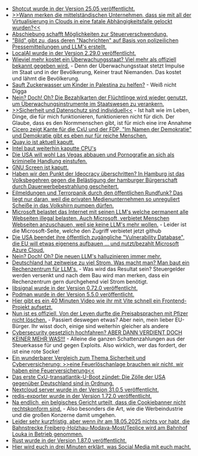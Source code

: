 * [Shotcut wurde in der Version 25.05 veröffentlicht.](https://www.phoronix.com/news/Shotcut-25.05-Video-Editor)
* [>>Wann merken die mittelständischen Unternehmen, dass sie mit all der Virtualisierung in Clouds in eine fatale Abhängigkeitsfalle gelockt wurden?<<](https://www.borncity.com/blog/2025/05/12/parallels-umfrage-63-prozent-der-mittelstaendischen-unternehmen-suchen-nach-einer-neuen-vdi-oder-daas-loesung/)
* [Abschiebung schafft Möglichkeiten zur Steuerverschwendung.](https://blog.fefe.de/?ts=96dc9704)
* ["Bild" gibt zu, dass deren "Nachrichten" auf Basis von polizeilichen Pressemitteilungen und LLM's erstellt.](https://blog.fefe.de/?ts=96df2191)
* [LocalAI wurde in der Version 2.29.0 veröffentlicht.](https://github.com/mudler/LocalAI/releases/tag/v2.29.0)
* [Wieviel mehr kostet ein Überwachungsstaat? Viel mehr als offiziell bekannt gegeben wird.](https://netzpolitik.org/2025/ueberwachungsgesamtrechnung-mehr-transparenz-waere-auch-im-sinne-der-behoerden-selbst/) - Denn der Überwachungsstaat stetzt Impulse im Staat und in der Bevölkerung, Keiner traut Niemanden. Das kostet und lähmt die Bevölkerung.
* [Sauft Zuckerwasser um Kinder in Palestina zu helfen?](https://tuxproject.de/blog/2025/05/medienkritik-in-kurze-bombencola-mit-reis/) - Weiß nicht Digga
* [Nein? Doch! Oh? Die Bezahlkarten der Flüchtlinge wird wieder genutzt, um Überwachungsinstrumente im Staatswesen zu verankern.](https://netzpolitik.org/2025/bezahlkarten-ueberweisungsfreigaben-sind-ein-datenschutzproblem/)
* [>>Sicherheit und Datenschutz sind individuell<<](https://www.kuketz-blog.de/it-sicherheit-und-datenschutz-es-gibt-keine-loesung-fuer-alle/) - Ist halt wie im Leben, Dinge, die für mich funktionieren, funktionieren nicht für dich. Der Glaube, dass es den Normmenschen gibt, ist für mich eine irre Annahme
* [Cicero zeigt Kante für die CxU und der FDP, "Im Namen der Demokratie" und Demokratie gibt es eben nur für reiche Menschen.](https://blog.fefe.de/?ts=96dd6b45)
* [Quay.io ist aktuell kaputt.](https://status.redhat.com/incidents/k7kvfvgfrbdf)
* [Intel baut weiterhin kaputte CPU's](https://blog.fefe.de/?ts=96ddbb10)
* [Die USA will wohl Las Vegas abbauen und Pornografie an sich als kriminelle Handlung einstufen.](https://blog.fefe.de/?ts=96ddb0e1)
* [GNU Screen ist kaputt.](https://www.openwall.com/lists/oss-security/2025/05/12/1)
* [Haben wir den Punkt der Ideocracy überschritten? In Hamburg ist das Volksbegehren gegen die Belästigung der hamburger Bürgerschaft durch Dauerwerbebestrahlung gescheitert.](https://blog.fefe.de/?ts=96dbc268)
* [Eilmeldungen und Terrorpanik durch den öffentlichen Rundfunk? Das liegt nur daran, weil die privaten Medienunternehmen so unreguliert Scheiße in das Volkshirn pumpen dürfen.](https://blog.fefe.de/?ts=96dbc1a5)
* [Microsoft belastet das Internet mit seinen LLM's welche permanent alle Webseiten illegal belasten. Auch Microsoft, verbietet Menschen Webseiten anzuschauen, weil sie keine LLM's mehr wollen.](https://blog.fefe.de/?ts=96da4e22) - Leider ist die Microsoft-Seite, welche den Zugriff verbietet jetzt github
* [Die USA beendet ihre öffentlich zugängliche "Vulnerability Database", die EU will etwas eigenens aufbauen ... und nutzt/bezahlt Microsoft Azure Cloud.](https://blog.fefe.de/?ts=96daaff1)
* [Nein? Doch! Oh? Die neuen LLM's halluzinieren immer mehr.](https://blog.fefe.de/?ts=96daa66f)
* [Deutschland hat zeitweise zu viel Strom. Was macht man? Man baut ein Rechenzentrum für LLM's.](https://blog.fefe.de/?ts=96daa450) - Was wird das Resultat sein? Steuergelder werden versenkt und nach dem Bau wird man merken, dass ein Rechenzentrum gern durchgehend viel Strom benötigt.
* [libsignal wurde in der Version 0.72.0 veröffentlicht.](https://github.com/signalapp/libsignal/releases/tag/v0.72.0)
* [Podman wurde in der Version 5.5.0 veröffentlicht.](https://github.com/containers/podman/releases/tag/v5.5.0)
* [Hier gibt es ein 40 Minuten Video wie ihr mit Vite schnell ein Frontend-Projekt aufsetzt.](https://www.freecodecamp.org/news/learn-vite-for-a-better-web-development-workflow/)
* [Nun ist es offiziell, Von der Leyen durfte die Preisabsprachen mit Pfizer nicht löschen.](https://netzpolitik.org/2025/gerichtsurteil-zu-pfizergate-von-der-leyen-hat-bei-der-transparenz-geschummelt/) - Passiert deswegen etwas? Aber nein, mein lieber EU-Bürger. Ihr wisst doch, einige sind weiterhin gleicher als andere
* [Cybersecurity gesetzlich hochfahren? ABER DANN VERDIENT DOCH KEINER MEHR WAS!!!](https://blog.fefe.de/?ts=96d8d474) - Alleine die ganzen Schattenzahlungen aus der Steuerkasse für und gegen Exploits. Also wirklich, wer das fordert, der ist eine rote Socke!
* [Ein wunderbarer Vergleich zum Thema Sicherheit und Cyberversicherung: >>eine Feuerlöschanlage brauchen wir nicht, wir haben eine Feuerversicherung<<](https://blog.fefe.de/?ts=96db2139)
* [Das erste CxU-transatlantik-U-Boot zündet: Die Zölle der USA gegenüber Deutschland sind in Ordnung.](https://blog.fefe.de/?ts=96db78c7)
* [Nextcloud server wurde in der Version 31.0.5 veröffentlicht.](https://github.com/nextcloud/server/releases/tag/v31.0.5)
* [redis-exporter wurde in der Version 1.72.0 veröffentlicht.](https://github.com/oliver006/redis_exporter/releases/tag/v1.72.0)
* [Na endlich, ein belgisches Gericht urteilt, dass die Cookiebanner nicht rechtskonform sind.](https://netzpolitik.org/2025/urteil-zu-werbe-einwilligungen-ringen-um-deutungshoheit/) - Also besonders die Art, wie die Werbeindustrie und die großen Konzerne damit umgehen.
* [Leider sehr kurzfristig, aber wenn ihr am 18.05.2025 nichts vor habt, die Bahnstrecke Freiberg-Holzhau-Modava-Most/Teplice wird am Bahnhof Louka in Betrieb genommen.](https://www.fva-holzhau.de/18052025-LOUKA-UNTER-DAMPF.6102-1.htm)
* [Rust wurde in der Version 1.87.0 veröffentlicht.](https://blog.rust-lang.org/2025/05/15/Rust-1.87.0/)
* [Hier wird euch in drei Minuten erklärt, was Social Media mit euch macht.](https://youtu.be/RbjWFxzzCEU?t=4346)
